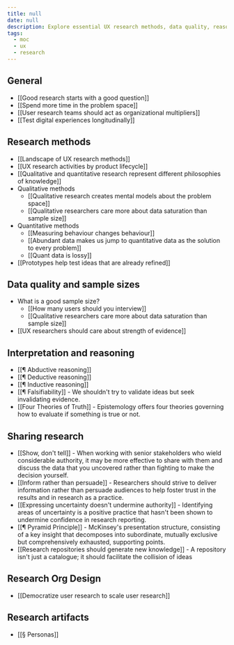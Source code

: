 ```yaml
---
title: null
date: null
description: Explore essential UX research methods, data quality, reasoning techniques, and effective ways to share insights to improve digital experiences and scale user research across organizations.
tags:
  - moc
  - ux
  - research
---
```


## General

- [[Good research starts with a good question]]
- [[Spend more time in the problem space]]
- [[User research teams should act as organizational multipliers]]
- [[Test digital experiences longitudinally]]

## Research methods

- [[Landscape of UX research methods]]
- [[UX research activities by product lifecycle]]
- [[Qualitative and quantitative research represent different philosophies of knowledge]]
- Qualitative methods
  - [[Qualitative research creates mental models about the problem space]]
  - [[Qualitative researchers care more about data saturation than sample size]]
- Quantitative methods
  - [[Measuring behaviour changes behaviour]]
  - [[Abundant data makes us jump to quantitative data as the solution to every problem]]
  - [[Quant data is lossy]]
- [[Prototypes help test ideas that are already refined]]

## Data quality and sample sizes

- What is a good sample size?
  - [[How many users should you interview]]
  - [[Qualitative researchers care more about data saturation than sample size]]
- [[UX researchers should care about strength of evidence]]

## Interpretation and reasoning

- [[¶ Abductive reasoning]]
- [[¶ Deductive reasoning]]
- [[¶ Inductive reasoning]]
- [[¶ Falsifiability]] - We shouldn't try to validate ideas but seek invalidating evidence.
- [[Four Theories of Truth]] - Epistemology offers four theories governing how to evaluate if something is true or not.

## Sharing research

- [[Show, don't tell]] - When working with senior stakeholders who wield considerable authority, it may be more effective to share with them and discuss the data that you uncovered rather than fighting to make the decision yourself.
- [[Inform rather than persuade]] - Researchers should strive to deliver information rather than persuade audiences to help foster trust in the results and in research as a practice.
- [[Expressing uncertainty doesn't undermine authority]] - Identifying areas of uncertainty is a positive practice that hasn't been shown to undermine confidence in research reporting.
- [[¶ Pyramid Principle]] - McKinsey's presentation structure, consisting of a key insight that decomposes into subordinate, mutually exclusive but comprehensively exhausted, supporting points.
- [[Research repositories should generate new knowledge]] - A repository isn't just a catalogue; it should facilitate the collision of ideas

## Research Org Design

- [[Democratize user research to scale user research]]

## Research artifacts

- [[§ Personas]]
